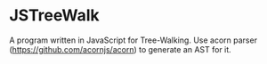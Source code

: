 # JSTreeWalk
A program written in JavaScript for Tree-Walking.
Use acorn parser (https://github.com/acornjs/acorn) to generate an AST for it.
